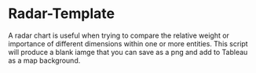 # Radar-Template

A radar chart is useful when trying to compare the relative weight or importance of different dimensions within one or more entities.
This script will produce a blank iamge that you can save as a png and add to Tableau as a map background.
